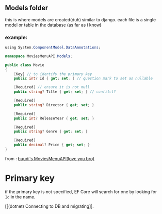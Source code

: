 ## Models folder
this is where models are created(duh) similar to django.
each file is a single model or table in the database (as far as i know)
### example:
```C#
﻿using System.ComponentModel.DataAnnotations;

namespace MoviesMenuAPI.Models;

public class Movie
{
    [Key] // to identify the primary key
    public int? Id { get; set; } // question mark to set as nullable

    [Required] // ensure it is not null
    public string? Title { get; set; } // confilct? 

    [Required]
    public string? Director { get; set; }

    [Required]
    public int? ReleaseYear { get; set; }

    [Required]
    public string? Genre { get; set; }

    [Required]
    public decimal? Price { get; set; }
}
```
from : [buudi's MoviesMenuAPI(love you bro)](https://github.com/buudi/MoviesMenuAPI/blob/master/MoviesMenuAPI/Models/Movie.cs)

# Primary key
if the primary key is not specified, EF Core will search for one by looking for `Id` in the name.

[[(dotnet) Connecting to DB and migrating]].